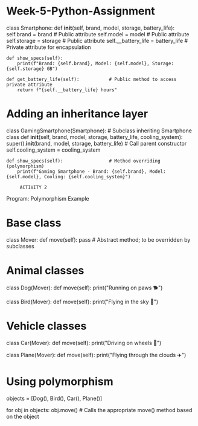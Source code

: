 # Week-5-Python-Assignment
class Smartphone:
    def __init__(self, brand, model, storage, battery_life):
        self.brand = brand                # Public attribute
        self.model = model                # Public attribute
        self.storage = storage            # Public attribute
        self.__battery_life = battery_life  # Private attribute for encapsulation

    def show_specs(self):
        print(f"Brand: {self.brand}, Model: {self.model}, Storage: {self.storage} GB")

    def get_battery_life(self):           # Public method to access private attribute
        return f"{self.__battery_life} hours"

# Adding an inheritance layer
class GamingSmartphone(Smartphone):       # Subclass inheriting Smartphone class
    def __init__(self, brand, model, storage, battery_life, cooling_system):
        super().__init__(brand, model, storage, battery_life)  # Call parent constructor
        self.cooling_system = cooling_system

    def show_specs(self):                 # Method overriding (polymorphism)
        print(f"Gaming Smartphone - Brand: {self.brand}, Model: {self.model}, Cooling: {self.cooling_system}")
        
         ACTIVITY 2
Program: Polymorphism Example
# Base class
class Mover:
    def move(self):
        pass  # Abstract method; to be overridden by subclasses

# Animal classes
class Dog(Mover):
    def move(self):
        print("Running on paws 🐕")

class Bird(Mover):
    def move(self):
        print("Flying in the sky 🦅")

# Vehicle classes
class Car(Mover):
    def move(self):
        print("Driving on wheels 🚗")

class Plane(Mover):
    def move(self):
        print("Flying through the clouds ✈️")

# Using polymorphism
objects = [Dog(), Bird(), Car(), Plane()]

for obj in objects:
    obj.move()  # Calls the appropriate move() method based on the object




